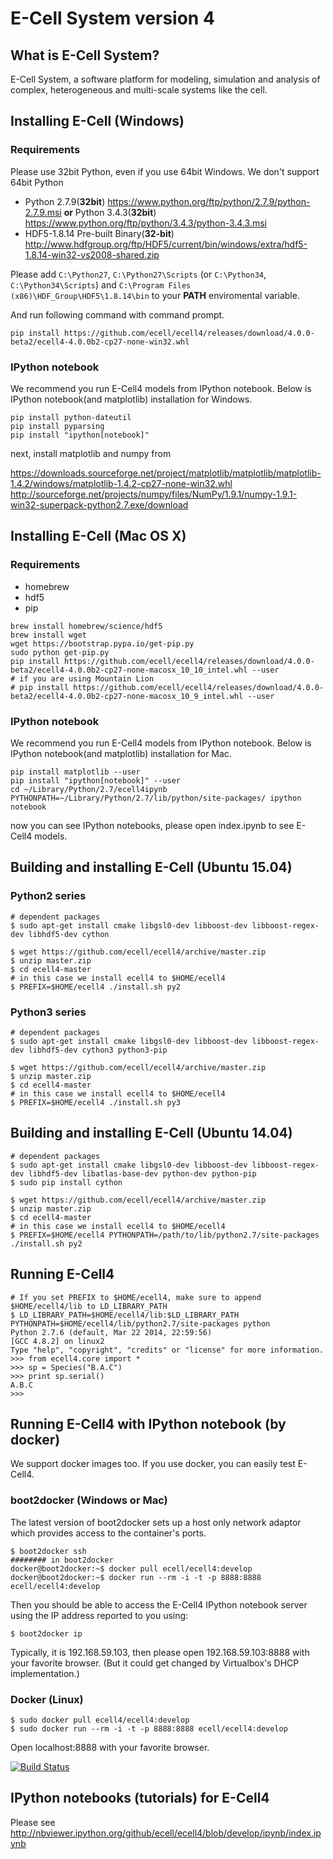 # E-Cell System version 4 

## What is E-Cell System?

E-Cell System, a software platform for modeling, simulation and analysis of complex, heterogeneous and multi-scale systems like the cell.

## Installing E-Cell (Windows)

### Requirements

Please use 32bit Python, even if you use 64bit Windows.
We don't support 64bit Python

- Python 2.7.9(**32bit**) https://www.python.org/ftp/python/2.7.9/python-2.7.9.msi **or** Python 3.4.3(**32bit**) https://www.python.org/ftp/python/3.4.3/python-3.4.3.msi
- HDF5-1.8.14 Pre-built Binary(**32-bit**) http://www.hdfgroup.org/ftp/HDF5/current/bin/windows/extra/hdf5-1.8.14-win32-vs2008-shared.zip


Please add `C:\Python27`, `C:\Python27\Scripts` (or `C:\Python34`, `C:\Python34\Scripts`) and `C:\Program Files (x86)\HDF_Group\HDF5\1.8.14\bin` to your **PATH** enviromental variable.

And run following command with command prompt.
```
pip install https://github.com/ecell/ecell4/releases/download/4.0.0-beta2/ecell4-4.0.0b2-cp27-none-win32.whl
```

### IPython notebook
We recommend you run E-Cell4 models from IPython notebook.
Below is IPython notebook(and matplotlib) installation for Windows.

```
pip install python-dateutil
pip install pyparsing
pip install "ipython[notebook]"
```

next, install matplotlib and numpy from

https://downloads.sourceforge.net/project/matplotlib/matplotlib/matplotlib-1.4.2/windows/matplotlib-1.4.2-cp27-none-win32.whl  
http://sourceforge.net/projects/numpy/files/NumPy/1.9.1/numpy-1.9.1-win32-superpack-python2.7.exe/download



## Installing E-Cell (Mac OS X)

### Requirements

- homebrew
- hdf5
- pip

```shell
brew install homebrew/science/hdf5
brew install wget
wget https://bootstrap.pypa.io/get-pip.py
sudo python get-pip.py
pip install https://github.com/ecell/ecell4/releases/download/4.0.0-beta2/ecell4-4.0.0b2-cp27-none-macosx_10_10_intel.whl --user
# if you are using Mountain Lion
# pip install https://github.com/ecell/ecell4/releases/download/4.0.0-beta2/ecell4-4.0.0b2-cp27-none-macosx_10_9_intel.whl --user
```

### IPython notebook
We recommend you run E-Cell4 models from IPython notebook.
Below is IPython notebook(and matplotlib) installation for Mac.

```shell
pip install matplotlib --user
pip install "ipython[notebook]" --user
cd ~/Library/Python/2.7/ecell4ipynb
PYTHONPATH=~/Library/Python/2.7/lib/python/site-packages/ ipython notebook
```

now you can see IPython notebooks, please open index.ipynb to see E-Cell4 models.

## Building and installing E-Cell (Ubuntu 15.04)
### Python2 series
```shell
# dependent packages
$ sudo apt-get install cmake libgsl0-dev libboost-dev libboost-regex-dev libhdf5-dev cython

$ wget https://github.com/ecell/ecell4/archive/master.zip   
$ unzip master.zip
$ cd ecell4-master
# in this case we install ecell4 to $HOME/ecell4
$ PREFIX=$HOME/ecell4 ./install.sh py2
```

### Python3 series

```shell
# dependent packages
$ sudo apt-get install cmake libgsl0-dev libboost-dev libboost-regex-dev libhdf5-dev cython3 python3-pip

$ wget https://github.com/ecell/ecell4/archive/master.zip   
$ unzip master.zip
$ cd ecell4-master
# in this case we install ecell4 to $HOME/ecell4
$ PREFIX=$HOME/ecell4 ./install.sh py3
```

## Building and installing E-Cell (Ubuntu 14.04)

```shell
# dependent packages
$ sudo apt-get install cmake libgsl0-dev libboost-dev libboost-regex-dev libhdf5-dev libatlas-base-dev python-dev python-pip
$ sudo pip install cython

$ wget https://github.com/ecell/ecell4/archive/master.zip   
$ unzip master.zip
$ cd ecell4-master
# in this case we install ecell4 to $HOME/ecell4
$ PREFIX=$HOME/ecell4 PYTHONPATH=/path/to/lib/python2.7/site-packages ./install.sh py2
```

## Running E-Cell4

```
# If you set PREFIX to $HOME/ecell4, make sure to append $HOME/ecell4/lib to LD_LIBRARY_PATH 
$ LD_LIBRARY_PATH=$HOME/ecell4/lib:$LD_LIBRARY_PATH PYTHONPATH=$HOME/ecell4/lib/python2.7/site-packages python
Python 2.7.6 (default, Mar 22 2014, 22:59:56) 
[GCC 4.8.2] on linux2
Type "help", "copyright", "credits" or "license" for more information.
>>> from ecell4.core import *
>>> sp = Species("B.A.C")
>>> print sp.serial()
A.B.C
>>> 
```

## Running E-Cell4 with IPython notebook (by docker)

We support docker images too.
If you use docker, you can easily test E-Cell4.

### boot2docker (Windows or Mac)

The latest version of boot2docker sets up a host only network adaptor which provides access to the container's ports.

```shell
$ boot2docker ssh
######## in boot2docker
docker@boot2docker:~$ docker pull ecell/ecell4:develop
docker@boot2docker:~$ docker run --rm -i -t -p 8888:8888 ecell/ecell4:develop
```

Then you should be able to access the E-Cell4 IPython notebook server using the IP address reported to you using:

```shell
$ boot2docker ip
```

Typically, it is 192.168.59.103, then please open 192.168.59.103:8888 with your favorite browser.
(But it could get changed by Virtualbox's DHCP implementation.)

### Docker (Linux)

```shell
$ sudo docker pull ecell4/ecell4:develop
$ sudo docker run --rm -i -t -p 8888:8888 ecell/ecell4:develop
```

Open localhost:8888 with your favorite browser.


[![Build Status](https://travis-ci.org/ecell/ecell4.svg?branch=master)](https://travis-ci.org/ecell/ecell4)


## IPython notebooks (tutorials) for E-Cell4

Please see http://nbviewer.ipython.org/github/ecell/ecell4/blob/develop/ipynb/index.ipynb
